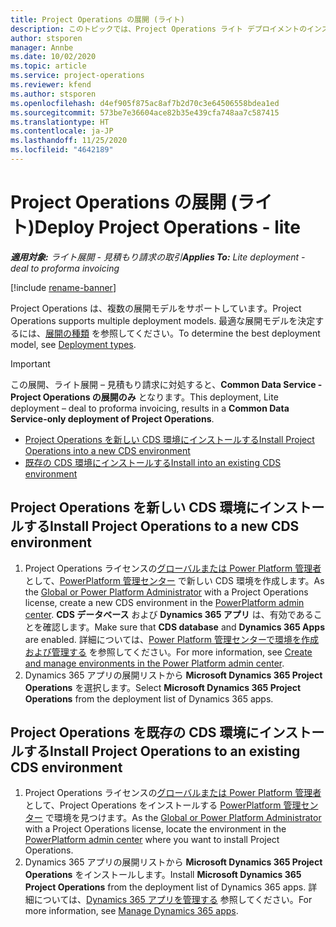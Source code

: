 ```yaml
---
title: Project Operations の展開 (ライト)
description: このトピックでは、Project Operations ライト デプロイメントのインストール方法に関する情報を提供します - 見積もり請求の取引を行います。
author: stsporen
manager: Annbe
ms.date: 10/02/2020
ms.topic: article
ms.service: project-operations
ms.reviewer: kfend
ms.author: stsporen
ms.openlocfilehash: d4ef905f875ac8af7b2d70c3e64506558bdea1ed
ms.sourcegitcommit: 573be7e36604ace82b35e439cfa748aa7c587415
ms.translationtype: HT
ms.contentlocale: ja-JP
ms.lasthandoff: 11/25/2020
ms.locfileid: "4642189"
---
```

# <a name="deploy-project-operations---lite"></a><span data-ttu-id="48bd4-103">Project Operations の展開 (ライト)</span><span class="sxs-lookup"><span data-stu-id="48bd4-103">Deploy Project Operations - lite</span></span>

<span data-ttu-id="48bd4-104">_**適用対象:** ライト展開 - 見積もり請求の取引_</span><span class="sxs-lookup"><span data-stu-id="48bd4-104">_**Applies To:** Lite deployment - deal to proforma invoicing_</span></span>

[!include [rename-banner](~/includes/cc-data-platform-banner.md)]

<span data-ttu-id="48bd4-105">Project Operations は、複数の展開モデルをサポートしています。</span><span class="sxs-lookup"><span data-stu-id="48bd4-105">Project Operations supports multiple deployment models.</span></span> <span data-ttu-id="48bd4-106">最適な展開モデルを決定するには、[展開の種類](determine-deployment-type.md) を参照してください。</span><span class="sxs-lookup"><span data-stu-id="48bd4-106">To determine the best deployment model, see [Deployment types](determine-deployment-type.md).</span></span>


> [!IMPORTANT]
> <span data-ttu-id="48bd4-107">この展開、ライト展開 – 見積もり請求に対処すると、**Common Data Service - Project Operations の展開のみ** となります。</span><span class="sxs-lookup"><span data-stu-id="48bd4-107">This deployment, Lite deployment – deal to proforma invoicing, results in a **Common Data Service-only deployment of Project Operations**.</span></span>

- [<span data-ttu-id="48bd4-108">Project Operations を新しい CDS 環境にインストールする</span><span class="sxs-lookup"><span data-stu-id="48bd4-108">Install Project Operations into a new CDS environment</span></span>](#new)
- [<span data-ttu-id="48bd4-109">既存の CDS 環境にインストールする</span><span class="sxs-lookup"><span data-stu-id="48bd4-109">Install into an existing CDS environment</span></span>](#existing)



## <a name="install-project-operations-to-a-new-cds-environment"></a><a name="new"></a><span data-ttu-id="48bd4-110">Project Operations を新しい CDS 環境にインストールする</span><span class="sxs-lookup"><span data-stu-id="48bd4-110">Install Project Operations to a new CDS environment</span></span>

1. <span data-ttu-id="48bd4-111">Project Operations ライセンスの[グローバルまたは Power Platform 管理者](https://docs.microsoft.com/power-platform/admin/global-service-administrators-can-administer-without-license) として、[PowerPlatform 管理センター](https://admin.powerplatform.com) で新しい CDS 環境を作成します。</span><span class="sxs-lookup"><span data-stu-id="48bd4-111">As the [Global or Power Platform Administrator](https://docs.microsoft.com/power-platform/admin/global-service-administrators-can-administer-without-license) with a Project Operations license, create a new CDS environment in the [PowerPlatform admin center](https://admin.powerplatform.com).</span></span> <span data-ttu-id="48bd4-112">**CDS データベース** および **Dynamics 365 アプリ** は、有効であることを確認します。</span><span class="sxs-lookup"><span data-stu-id="48bd4-112">Make sure that **CDS database** and **Dynamics 365 Apps** are enabled.</span></span> <span data-ttu-id="48bd4-113">詳細については、[Power Platform 管理センターで環境を作成および管理する](https://docs.microsoft.com/power-platform/admin/create-environment#create-an-environment-in-the-power-platform-admin-center) を参照してください。</span><span class="sxs-lookup"><span data-stu-id="48bd4-113">For more information, see [Create and manage environments in the Power Platform admin center](https://docs.microsoft.com/power-platform/admin/create-environment#create-an-environment-in-the-power-platform-admin-center).</span></span>
2. <span data-ttu-id="48bd4-114">Dynamics 365 アプリの展開リストから **Microsoft Dynamics 365 Project Operations** を選択します。</span><span class="sxs-lookup"><span data-stu-id="48bd4-114">Select **Microsoft Dynamics 365 Project Operations** from the deployment list of Dynamics 365 apps.</span></span>


## <a name="install-project-operations-to-an-existing-cds-environment"></a><a name="existing"></a><span data-ttu-id="48bd4-115">Project Operations を既存の CDS 環境にインストールする</span><span class="sxs-lookup"><span data-stu-id="48bd4-115">Install Project Operations to an existing CDS environment</span></span>

1. <span data-ttu-id="48bd4-116">Project Operations ライセンスの[グローバルまたは Power Platform 管理者](https://docs.microsoft.com/power-platform/admin/global-service-administrators-can-administer-without-license) として、Project Operations をインストールする [PowerPlatform 管理センター](https://admin.powerplatform.com) で環境を見つけます。</span><span class="sxs-lookup"><span data-stu-id="48bd4-116">As the [Global or Power Platform Administrator](https://docs.microsoft.com/power-platform/admin/global-service-administrators-can-administer-without-license) with a Project Operations license, locate the environment in the [PowerPlatform admin center](https://admin.powerplatform.com) where you want to install Project Operations.</span></span>
2. <span data-ttu-id="48bd4-117">Dynamics 365 アプリの展開リストから **Microsoft Dynamics 365 Project Operations** をインストールします。</span><span class="sxs-lookup"><span data-stu-id="48bd4-117">Install **Microsoft Dynamics 365 Project Operations** from the deployment list of Dynamics 365 apps.</span></span> <span data-ttu-id="48bd4-118">詳細については、[Dynamics 365 アプリを管理する](https://docs.microsoft.com/power-platform/admin/manage-apps) 参照してください。</span><span class="sxs-lookup"><span data-stu-id="48bd4-118">For more information, see [Manage Dynamics 365 apps](https://docs.microsoft.com/power-platform/admin/manage-apps).</span></span>


